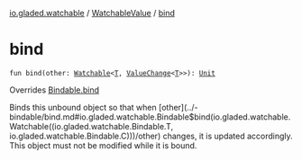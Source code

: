 [io.gladed.watchable](../index.md) / [WatchableValue](index.md) / [bind](./bind.md)

# bind

`fun bind(other: `[`Watchable`](../-watchable/index.md)`<`[`T`](index.md#T)`, `[`ValueChange`](../-value-change/index.md)`<`[`T`](index.md#T)`>>): `[`Unit`](https://kotlinlang.org/api/latest/jvm/stdlib/kotlin/-unit/index.html)

Overrides [Bindable.bind](../-bindable/bind.md)

Binds this unbound object so that when [other](../-bindable/bind.md#io.gladed.watchable.Bindable$bind(io.gladed.watchable.Watchable((io.gladed.watchable.Bindable.T, io.gladed.watchable.Bindable.C)))/other) changes, it is updated accordingly. This object must not be
modified while it is bound.

